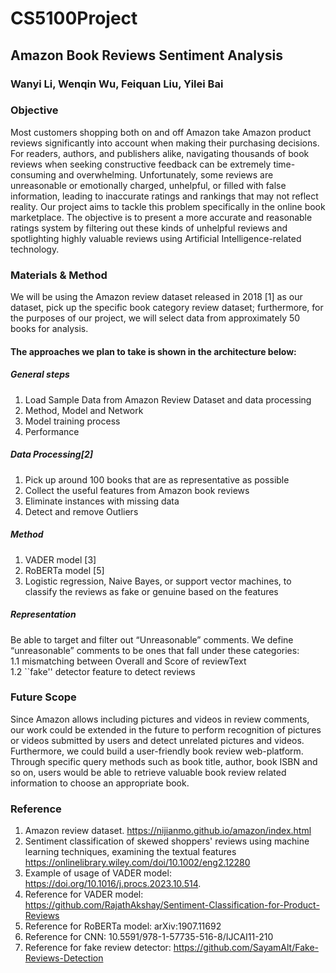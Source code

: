 # CS5100Project
## Amazon Book Reviews Sentiment Analysis
### Wanyi Li, Wenqin Wu, Feiquan Liu, Yilei Bai
### Objective 
Most customers shopping both on and off Amazon take Amazon product reviews significantly into account when making their purchasing decisions. For readers, authors, and publishers alike, navigating thousands of book reviews when seeking constructive feedback can be extremely time-consuming and overwhelming. Unfortunately, some reviews are unreasonable or emotionally charged, unhelpful, or filled with false information, leading to inaccurate ratings and rankings that may not reflect reality. Our project aims to tackle this problem specifically in the online book marketplace. The objective is to present a more accurate and reasonable ratings system by filtering out these kinds of unhelpful reviews and spotlighting highly valuable reviews using Artificial Intelligence-related technology.
### Materials & Method
We will be using the Amazon review dataset released in 2018 [1] as our dataset, pick up the specific book category review dataset; furthermore, for the purposes of our project, we will select data from approximately 50 books for analysis.
#### The approaches we plan to take is shown in the architecture below:
#####	General steps
1. Load Sample Data from Amazon Review Dataset and data processing
2. Method, Model and Network 
3. Model training process
4.	Performance
#####	Data Processing[2]
1.	Pick up around 100 books that are as representative as possible
2.	Collect the useful features from Amazon book reviews
3.	Eliminate instances with missing data
4.	Detect and remove Outliers
#####	Method 
1.	VADER model [3]
2.	RoBERTa model [5]
3.	Logistic regression, Naive Bayes, or support vector machines, to classify the reviews as fake or genuine based on the features
#####	Representation
Be able to target and filter out “Unreasonable” comments. We define “unreasonable” comments to be ones that fall under these categories:<br> 
1.1 mismatching between Overall and Score of reviewText<br>
1.2	``fake'' detector feature to detect reviews<br>

### Future Scope
Since Amazon allows including pictures and videos in review comments, our work could be extended in the future to perform recognition of pictures or videos submitted by users and detect unrelated pictures and videos.
Furthermore, we could build a user-friendly book review web-platform. Through specific query methods such as book title, author, book ISBN and so on, users would be able to retrieve valuable book review related information to choose an appropriate book.
### Reference
1.	Amazon review dataset. https://nijianmo.github.io/amazon/index.html
2.	Sentiment classification of skewed shoppers' reviews using machine learning techniques, examining the textual features  https://onlinelibrary.wiley.com/doi/10.1002/eng2.12280
3.	Example of usage of VADER model:  https://doi.org/10.1016/j.procs.2023.10.514.
4.	Reference for VADER model: https://github.com/RajathAkshay/Sentiment-Classification-for-Product-Reviews
5.	Reference for RoBERTa model: arXiv:1907.11692
6.	Reference for CNN: 10.5591/978-1-57735-516-8/IJCAI11-210
7.	Reference for fake review detector: https://github.com/SayamAlt/Fake-Reviews-Detection
